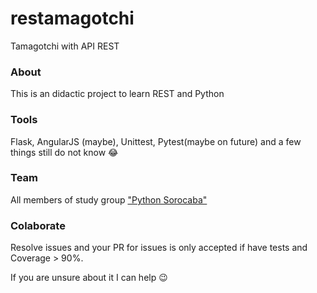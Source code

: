 # restamagotchi
Tamagotchi with API REST

### About
This is an didactic project to learn REST and Python

### Tools
Flask, AngularJS (maybe), Unittest, Pytest(maybe on future) and a few things still do not know :joy:

### Team
All members of study group ["Python Sorocaba"](https://groups.google.com/forum/#!forum/python-sorocaba)

### Colaborate
Resolve issues and your PR for issues is only accepted if have tests and Coverage > 90%.

If you are unsure about it I can help :wink:

